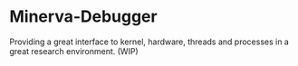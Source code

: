 # Minerva-Debugger
Providing a great interface to kernel, hardware, threads and processes in a great research environment. (WIP)
